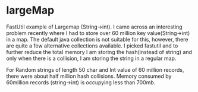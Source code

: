 # largeMap
FastUtil example of Largemap (String->int). I came across an interesting problem recently where I had to store over 60 million key value(String->int) in a map. The default java collection is not suitable for this, however, there are quite a few alternative collections available. I picked fastutil and to further reduce the total memory I am storing the hash(instead of string) and only when there is a collision, I am storing the string in a regular map. 

For Random strings of length 50 char and Int value of 60 million records, there were about half million hash collisions. Memory consumed by 60million records (string->int) is occupying less than 700mb.
